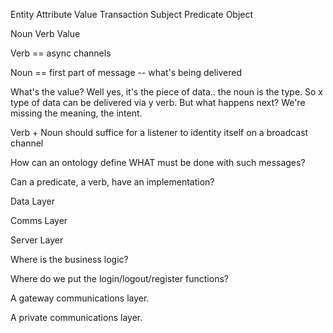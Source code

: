 Entity Attribute Value Transaction
Subject Predicate Object

Noun Verb Value

Verb == async channels

Noun == first part of message -- what's being delivered

What's the value? Well yes, it's the piece of data.. the noun is the
type. So x type of data can be delivered via y verb. But what happens
next? We're missing the meaning, the intent. 

Verb + Noun should suffice for a listener to identity itself on a
broadcast channel

How can an ontology define WHAT must be done with such messages?

Can a predicate, a verb, have an implementation?



Data Layer

Comms Layer

Server Layer

Where is the business logic?

Where do we put the login/logout/register functions?

A gateway communications layer.

A private communications layer.
